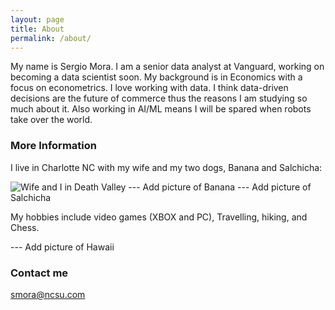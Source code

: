 ```yaml
---
layout: page
title: About
permalink: /about/
---
```


My name is Sergio Mora. I am a senior data analyst at Vanguard, working on becoming a data scientist soon. My background is in Economics with a focus on econometrics. I love working with data. I think data-driven decisions are the future of commerce thus the reasons I am studying so much about it. Also working in AI/ML means I will be spared when robots take over the world.

### More Information

I live in Charlotte NC with my wife and my two dogs, Banana and Salchicha:

![Wife and I in Death Valley](https://raw.githubusercontent.com/Smora0713/Smora0713.github.io/master/Wife%20and%20I%20in%20Death%20Valley.jpg)
--- Add picture of Banana
--- Add picture of Salchicha

My hobbies include video games (XBOX and PC), Travelling, hiking, and Chess.

--- Add picture of Hawaii

### Contact me

[smora@ncsu.com](mailto:smora@ncsu.com)
